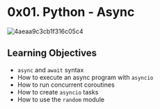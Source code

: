 0x01. Python - Async
====================
![4aeaa9c3cb1f316c05c4](https://user-images.githubusercontent.com/107358517/235289820-271c0982-2027-4900-a373-326176e14908.png)

Learning Objectives
-------------------

-   `async` and `await` syntax
-   How to execute an async program with `asyncio`
-   How to run concurrent coroutines
-   How to create `asyncio` tasks
-   How to use the `random` module
